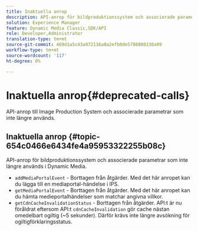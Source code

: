 ```yaml
---
title: Inaktuella anrop
description: API-anrop för bildproduktionssystem och associerade parametrar som inte längre används i Dynamic Media.
solution: Experience Manager
feature: Dynamic Media Classic,SDK/API
role: Developer,Administrator
translation-type: tm+mt
source-git-commit: 469d1a5c43a972116a8a2efb0de5708800130a99
workflow-type: tm+mt
source-wordcount: '117'
ht-degree: 0%

---
```



# Inaktuella anrop{#deprecated-calls}

API-anrop till Image Production System och associerade parametrar som inte längre används.

## Inaktuella anrop {#topic-654c0466e6434fe4a95953322255b08c}

API-anrop för bildproduktionssystem och associerade parametrar som inte längre används i Dynamic Media.

* `addMediaPortalEvent` - Borttagen från åtgärder. Med det här anropet kan du lägga till en mediaportal-händelse i IPS.
* `getMediaPortalEvent` - Borttagen från åtgärder. Med det här anropet kan du hämta medieportalhändelser som matchar angivna villkor.
* `getCdnCacheInvalidationStatus` - Borttagen från åtgärder. API:t är nu föråldrat eftersom API:t `cdnCacheInvalidation` gör cache nästan omedelbart ogiltig (~5 sekunder). Därför krävs inte längre avsökning för ogiltigförklaringsstatus.

